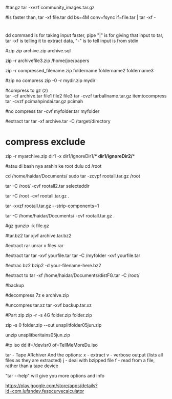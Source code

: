 #tar.gz
tar -xvzf community_images.tar.gz


#is faster than, tar -xf file.tar
dd bs=4M conv=fsync if=file.tar | tar -xf -

# 
dd command is for taking input faster, pipe "|" is for giving that input to tar, tar -xf is telling it to extract data,  "-" is to tell input is from stdin


#zip
zip archive.zip archive.sql

zip -r archivefile3.zip /home/joe/papers

zip -r compressed_filename.zip foldername foldername2 foldername3

#zip no compress
zip -0 -r mydir.zip mydir

#compress to gz (z)                          
tar -cf archive.tar file1 file2 file3
tar -cvzf tarballname.tar.gz itemtocompress
tar -cvzf pcimahpindai.tar.gz pcimah

#no compress
tar -cvf myfolder.tar myfolder

#extract tar
tar -xf archive.tar -C /target/directory

# compress exclude
zip -r myarchive.zip dir1 -x dir1/ignoreDir1/**\* dir1/ignoreDir2/**\*

#atau di bash nya arahin ke root dulu
cd /root

cd /home/haidar/Documents/
sudo tar -zcvpf rootall.tar.gz  /root

tar -C /root/ -cvf rootall2.tar selecteddir

tar -C /root -cvf rootall.tar.gz .

tar -xvzf rootall.tar.gz  --strip-components=1

tar -C /home/haidar/Documents/ -cvf rootall.tar.gz .

#gz
gunzip -k file.gz

#tar.bz2
tar xjvf archive.tar.bz2

#extract rar
unrar x files.rar

#extract tar
tar -xvf yourfile.tar
tar -C /myfolder -xvf yourfile.tar

#extrac bz2
bzip2 -d your-filename-here.bz2

#extract to 
tar -xf /home/haidar/Documents/distFG.tar -C /root/

#backup 

#decompress
7z e archive.zip

#uncompres tar.xz
tar -xvf backup.tar.xz



#Part zip
zip -r -s 4G folder.zip folder.zip 

zip -s 0 folder.zip --out unsplitfolder05jun.zip

unzip unsplitberitains05jun.zip

#to iso
dd if=/dev/sr0 of=TellMeMoreDu.iso

tar - Tape ARchiver
And the options:
x - extract
v - verbose output (lists all files as they are extracted)
j - deal with bzipped file
f - read from a file, rather than a tape device

"tar --help" will give you more options and info


https://play.google.com/store/apps/details?id=com.lufandev.fespcurvecalculator
